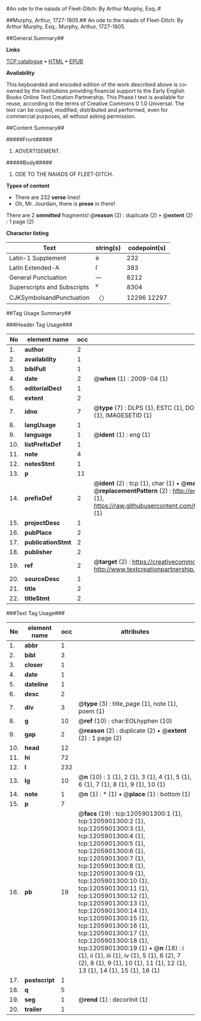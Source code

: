#An ode to the naiads of Fleet-Ditch: By Arthur Murphy, Esq;.#

##Murphy, Arthur, 1727-1805.##
An ode to the naiads of Fleet-Ditch: By Arthur Murphy, Esq;.
Murphy, Arthur, 1727-1805.

##General Summary##

**Links**

[TCP catalogue](http://www.ota.ox.ac.uk/tcp/)  • 
[HTML](http://tei.it.ox.ac.uk/tcp/Texts-HTML/free/004/004796805.html)  • 
[EPUB](http://tei.it.ox.ac.uk/tcp/Texts-EPUB/free/004/004796805.epub)

**Availability**

This keyboarded and encoded edition of the
	       work described above is co-owned by the institutions
	       providing financial support to the Early English Books
	       Online Text Creation Partnership. This Phase I text is
	       available for reuse, according to the terms of Creative
	       Commons 0 1.0 Universal. The text can be copied,
	       modified, distributed and performed, even for
	       commercial purposes, all without asking permission.


##Content Summary##

#####Front#####

1. ADVERTISEMENT.

#####Body#####

1. ODE TO THE NAIADS OF FLEET-DITCH.

**Types of content**

  * There are 232 **verse** lines!
  * Oh, Mr. Jourdain, there is **prose** in there!

There are 2 **ommitted** fragments! 
 @__reason__ (2) : duplicate (2)  •  @__extent__ (2) : 1 page (2)

**Character listing**


|Text|string(s)|codepoint(s)|
|---|---|---|
|Latin-1 Supplement|è|232|
|Latin Extended-A|ſ|383|
|General Punctuation|—|8212|
|Superscripts             and Subscripts|⁰|8304|
|CJKSymbolsandPunctuation|〈〉|12296 12297|

##Tag Usage Summary##

###Header Tag Usage###

|No|element name|occ|attributes|
|---|---|---|---|
|1.|__author__|2||
|2.|__availability__|1||
|3.|__biblFull__|1||
|4.|__date__|2| @__when__ (1) : 2009-04 (1)|
|5.|__editorialDecl__|1||
|6.|__extent__|2||
|7.|__idno__|7| @__type__ (7) : DLPS (1), ESTC (1), DOCNO (1), TCP (1), GALEDOCNO (1), CONTENTSET (1), IMAGESETID (1)|
|8.|__langUsage__|1||
|9.|__language__|1| @__ident__ (1) : eng (1)|
|10.|__listPrefixDef__|1||
|11.|__note__|4||
|12.|__notesStmt__|1||
|13.|__p__|11||
|14.|__prefixDef__|2| @__ident__ (2) : tcp (1), char (1)  •  @__matchPattern__ (2) : ([0-9\-]+):([0-9IVX]+) (1), (.+) (1)  •  @__replacementPattern__ (2) : http://eebo.chadwyck.com/downloadtiff?vid=$1&page=$2 (1), https://raw.githubusercontent.com/textcreationpartnership/Texts/master/tcpchars.xml#$1 (1)|
|15.|__projectDesc__|1||
|16.|__pubPlace__|2||
|17.|__publicationStmt__|2||
|18.|__publisher__|2||
|19.|__ref__|2| @__target__ (2) : https://creativecommons.org/publicdomain/zero/1.0/ (1), http://www.textcreationpartnership.org/docs/. (1)|
|20.|__sourceDesc__|1||
|21.|__title__|2||
|22.|__titleStmt__|2||


###Text Tag Usage###

|No|element name|occ|attributes|
|---|---|---|---|
|1.|__abbr__|1||
|2.|__bibl__|3||
|3.|__closer__|1||
|4.|__date__|1||
|5.|__dateline__|1||
|6.|__desc__|2||
|7.|__div__|3| @__type__ (3) : title_page (1), note (1), poem (1)|
|8.|__g__|10| @__ref__ (10) : char:EOLhyphen (10)|
|9.|__gap__|2| @__reason__ (2) : duplicate (2)  •  @__extent__ (2) : 1 page (2)|
|10.|__head__|12||
|11.|__hi__|72||
|12.|__l__|232||
|13.|__lg__|10| @__n__ (10) : 1 (1), 2 (1), 3 (1), 4 (1), 5 (1), 6 (1), 7 (1), 8 (1), 9 (1), 10 (1)|
|14.|__note__|1| @__n__ (1) : * (1)  •  @__place__ (1) : bottom (1)|
|15.|__p__|7||
|16.|__pb__|19| @__facs__ (19) : tcp:1205901300:1 (1), tcp:1205901300:2 (1), tcp:1205901300:3 (1), tcp:1205901300:4 (1), tcp:1205901300:5 (1), tcp:1205901300:6 (1), tcp:1205901300:7 (1), tcp:1205901300:8 (1), tcp:1205901300:9 (1), tcp:1205901300:10 (1), tcp:1205901300:11 (1), tcp:1205901300:12 (1), tcp:1205901300:13 (1), tcp:1205901300:14 (1), tcp:1205901300:15 (1), tcp:1205901300:16 (1), tcp:1205901300:17 (1), tcp:1205901300:18 (1), tcp:1205901300:19 (1)  •  @__n__ (18) : i (1), ii (1), iii (1), iv (1), 5 (1), 6 (2), 7 (2), 8 (1), 9 (1), 10 (1), 11 (1), 12 (1), 13 (1), 14 (1), 15 (1), 16 (1)|
|17.|__postscript__|1||
|18.|__q__|5||
|19.|__seg__|1| @__rend__ (1) : decorInit (1)|
|20.|__trailer__|1||
